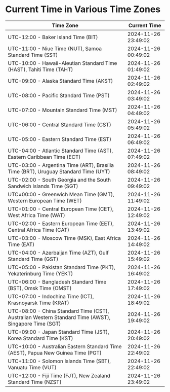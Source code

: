 # Current Time in Various Time Zones

| Time Zone | Current Time |
|-----------|--------------|
| UTC-12:00 - Baker Island Time (BIT) | 2024-11-26 23:49:02 |
| UTC-11:00 - Niue Time (NUT), Samoa Standard Time (SST) | 2024-11-26 00:49:02 |
| UTC-10:00 - Hawaii-Aleutian Standard Time (HAST), Tahiti Time (TAHT) | 2024-11-26 01:49:02 |
| UTC-09:00 - Alaska Standard Time (AKST) | 2024-11-26 02:49:02 |
| UTC-08:00 - Pacific Standard Time (PST) | 2024-11-26 03:49:02 |
| UTC-07:00 - Mountain Standard Time (MST) | 2024-11-26 04:49:02 |
| UTC-06:00 - Central Standard Time (CST) | 2024-11-26 05:49:02 |
| UTC-05:00 - Eastern Standard Time (EST) | 2024-11-26 06:49:02 |
| UTC-04:00 - Atlantic Standard Time (AST), Eastern Caribbean Time (ECT) | 2024-11-26 07:49:02 |
| UTC-03:00 - Argentina Time (ART), Brasília Time (BRT), Uruguay Standard Time (UYT) | 2024-11-26 08:49:02 |
| UTC-02:00 - South Georgia and the South Sandwich Islands Time (SGT) | 2024-11-26 09:49:02 |
| UTC±00:00 - Greenwich Mean Time (GMT), Western European Time (WET) | 2024-11-26 11:49:02 |
| UTC+01:00 - Central European Time (CET), West Africa Time (WAT) | 2024-11-26 12:49:02 |
| UTC+02:00 - Eastern European Time (EET), Central Africa Time (CAT) | 2024-11-26 13:49:02 |
| UTC+03:00 - Moscow Time (MSK), East Africa Time (EAT) | 2024-11-26 14:49:02 |
| UTC+04:00 - Azerbaijan Time (AZT), Gulf Standard Time (GST) | 2024-11-26 15:49:02 |
| UTC+05:00 - Pakistan Standard Time (PKT), Yekaterinburg Time (YEKT) | 2024-11-26 16:49:02 |
| UTC+06:00 - Bangladesh Standard Time (BST), Omsk Time (OMST) | 2024-11-26 17:49:02 |
| UTC+07:00 - Indochina Time (ICT), Krasnoyarsk Time (KRAT) | 2024-11-26 18:49:02 |
| UTC+08:00 - China Standard Time (CST), Australian Western Standard Time (AWST), Singapore Time (SGT) | 2024-11-26 19:49:02 |
| UTC+09:00 - Japan Standard Time (JST), Korea Standard Time (KST) | 2024-11-26 20:49:02 |
| UTC+10:00 - Australian Eastern Standard Time (AEST), Papua New Guinea Time (PGT) | 2024-11-26 22:49:02 |
| UTC+11:00 - Solomon Islands Time (SBT), Vanuatu Time (VUT) | 2024-11-26 22:49:02 |
| UTC+12:00 - Fiji Time (FJT), New Zealand Standard Time (NZST) | 2024-11-26 23:49:02 |
